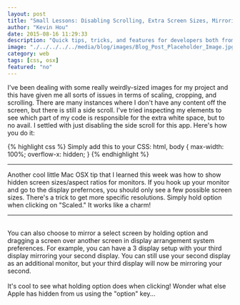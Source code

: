 ```yaml
---
layout: post
title: "Small Lessons: Disabling Scrolling, Extra Screen Sizes, Mirroring and Screen Arrangement Tricks"
author: "Kevin Hou"
date: 2015-08-16 11:29:33
description: "Quick tips, tricks, and features for developers both from a technical standpoint and productivity standpoint."
image: "./../../../../media/blog/images/Blog_Post_Placeholder_Image.jpg"
category: web
tags: [css, osx]
featured: "no"
---
```

I've been dealing with some really weirdly-sized images for my project and this have given me all sorts of issues in terms of scaling, cropping, and scrolling. There are many instances where I don't have any content off the screen, but there is still a side scroll. I've tried inspecting my elements to see which part of my code is responsible for the extra white space, but to no avail. I settled with just disabling the side scroll for this app. Here's how you do it:

{% highlight css %}
Simply add this to your CSS:
html, body {
  max-width: 100%;
  overflow-x: hidden;
}
{% endhighlight %}
<hr />
Another cool little Mac OSX tip that I learned this week was how to show hidden screen sizes/aspect ratios for monitors. If you hook up your monitor and go to the display prefernces, you should only see a few possible screen sizes. There's a trick to get more specific resolutions. Simply hold option when clicking on "Scaled." It works like a charm!
<br />
<hr />
<br />
You can also choose to mirror a select screen by holding option and dragging a screen over another screen in display arrangement system preferences. For example, you can have a 3 display setup with your third display mirroring your second display. You can still use your second display as an additional monitor, but your third display will now be mirroring your second.
<br />
<br />
It's cool to see what holding option does when clicking! Wonder what else Apple has hidden from us using the "option" key...
